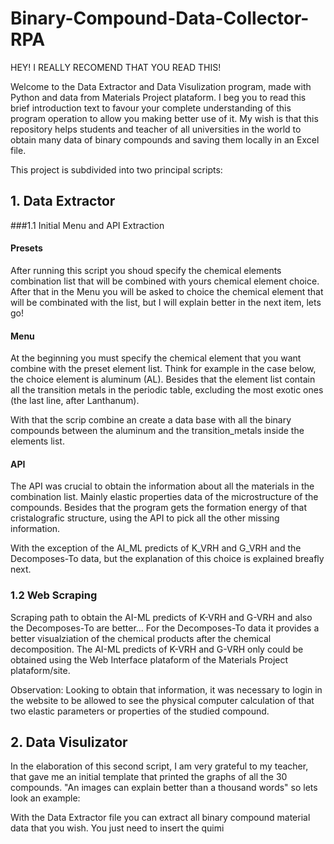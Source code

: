 # Binary-Compound-Data-Collector-RPA

HEY! I REALLY RECOMEND THAT YOU READ THIS!

Welcome to the Data Extractor and Data Visulization program, made with Python and data from Materials Project plataform. I beg you to read this brief introduction text to favour your complete understanding of this program operation to allow you making better use of it. My wish is that this repository helps students and teacher of all universities in the world to obtain many data of binary compounds and saving them locally in an Excel file.

This project is subdivided into two principal scripts:

## 1. Data Extractor

###1.1 Initial Menu and API Extraction

#### Presets

After running this script you shoud specify the chemical elements combination list that will be combined with yours chemical element choice. After that in the Menu you will be asked to choice the chemical element that will be combinated with the list, but I will explain better in the next item, lets go!

#### Menu
At the beginning you must specify the chemical element that you want combine with the preset element list. Think for example in the case below, the choice element is aluminum (AL). Besides that the element list contain all the transition metals in the periodic table, excluding the most exotic ones (the last line, after Lanthanum).

With that the scrip combine an create a data base with all the binary compounds between the aluminum and the transition_metals inside the elements list.

#### API

The API was crucial to obtain the information about all the materials in the combination list. Mainly elastic properties data of the microstructure of the compounds. Besides that the program gets the formation energy of that cristalografic structure, using the API to pick all the other missing information.

With the exception of the AI_ML predicts of K_VRH and G_VRH and the Decomposes-To data, but the explanation of this choice is explained breafly next. 

### 1.2 Web Scraping

Scraping path to obtain the AI-ML predicts of K-VRH and G-VRH and also the Decomposes-To are better... For the Decomposes-To data it provides a better visualziation of the chemical products after the chemical decomposition. The AI-ML predicts of K-VRH and G-VRH only could be obtained using the Web Interface plataform of the Materials Project plataform/site. 

Observation: Looking to obtain that information, it was necessary to login in the website to be allowed to see the physical computer calculation of that two elastic parameters or properties of the studied compound.

## 2. Data Visulizator

In the elaboration of this second script, I am very grateful to my teacher, that gave me an initial template that printed the graphs of all the 30 compounds.
"An images can explain better than a thousand words" so lets look an example:



With the Data Extractor file you can extract all binary compound material data that you wish. You just need to insert the quimi

